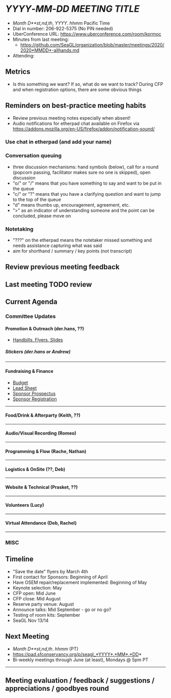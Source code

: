<!-- Group chat usage on bottom right of this page, please update username and choose color in the top right of this page -->
<!-- Bookmarklet to make the chat bar wider. Create a new bookmark with the below (select the whole line and drag to your bookmarks bar). You can adjust the width by changing "280" to whatever you want, in pixels.
javascript:(function () { const width='280'; const box = document.querySelector('div#chatbox'); if (box) { box.style.cssText=box.style.cssText+' width: '+width+'px !important;'; } const pad = document.querySelector('iframe').contentWindow.document.querySelector('iframe').contentWindow.document.querySelector('body#innerdocbody.innerdocbody'); if (pad) { pad.style.width=(document.body.clientWidth-width-50)+"px"; } })();
-->

# *YYYY*-*MM*-*DD* *MEETING TITLE*
- *Month* *D**st,nd,th*, *YYYY*. *hhmm* Pacific Time
- Dial in number: 206-922-5375 (No PIN needed)
- UberConference URL: https://www.uberconference.com/room/kormoc
- Minutes from last meeting:
  - https://github.com/SeaGL/organization/blob/master/meetings/2020/2020*MMDD*-allhands.md
- Attending: 

<!-- Check-in round -->

<!-- Assign note taker -->

## Metrics

- Is this something we want? If so, what do we want to track? During CFP and when registration options, there are some obvious things

## Reminders on best-practice meeting habits

- Review previous meeting notes especially when absent!
- Audio notifications for etherpad chat available on Firefox via https://addons.mozilla.org/en-US/firefox/addon/notification-sound/

### Use chat in etherpad (and add your name)

### Conversation queuing

- three discussion mechanisms: hand symbols (below), call for a round (popcorn passing, facilitator makes sure no one is skipped), open discussion
- "o/" or "/" means that you have something to say and want to be put in the queue
- "c/" or "?" means that you have a clarifying question and want to jump to the top of the queue
- "d" means thumbs up, encouragement, agreement, etc.
-  ">" as an indicator of understanding someone and the point can be concluded, please move on

### Notetaking

- "???" on the etherpad means the notetaker missed something and needs assistance capturing what was said
- aim for shorthand / summary / key points (not transcript)

## Review previous meeting feedback

## Last meeting TODO review

<!-- One minute silence, check with ourselves mentally and personal notes/tasks/emails to surface any tensions, add to agenda if appropriate -->

<!-- Confirm agenda order, inform if leaving early so as to not interrupt -->

## Current Agenda

<!-- Agenda Items  (Added 48 hours before the meeting or earlier) -->

### Committee Updates

#### Promotion & Outreach (der.hans, ??)

- [Handbills, Flyers, Slides](https://drive.google.com/drive/folders/1Oj2iFXFr7PpI9f7NKlNbnTUYStw7hQqu?usp=sharing)

##### Stickers (der.hans or Andrew)

---

#### Fundraising & Finance

- [Budget](https://docs.google.com/spreadsheets/d/1ahnCfPKe7BAO3y8X4n69BJyfL8NNQRooW5fOXhH-VBQ/edit#gid=2079573376)
- [Lead Sheet](https://docs.google.com/spreadsheets/d/1sz0gtvFNWTZruTvZlSKURYXHSRIhyCt4H-o-7nmbUrU/edit#gid=0)
- [Sponsor Prospectus](https://seagl.org/sponsors/SeaGL_Exhibitor_Sponsor_Prospectus_2020.pdf)
- [Sponsor Registration](https://seagl.org/sponsors/SeaGL_Sponsor_Registration_Form_2020.pdf)

---

#### Food/Drink & Afterparty (Keith, ??)

---

#### Audio/Visual Recording (Romeo)

---

#### Programming & Flow (Rache, Nathan)

---

#### Logistics & OnSite (??, Deb)

---

#### Website & Technical (Prasket, ??)

---

#### Volunteers (Lucy)

---

#### Virtual Attendance (Deb, Rachel)

---

### MISC


<!-- Late Agenda Items (Added within 48 hours of the meeting) -->


<!-- Open Discussion? ~5min. if time -->


## Timeline

- "Save the date" flyers by March 4th
- First contact for Sponsors: Beginning of April
- Have OSEM repair/replacement implemented: Beginning of May
- Keynote selection: May
- CFP open: Mid June
- CFP close: Mid August
- Reserve party venue: August
- Announce talks: Mid September  -  go or no go?
- Testing of room kits: September
- SeaGL Nov 13/14

## Next Meeting
- *Month D**st,nd,th*. *hhmm* (PT)
- https://pad.sfconservancy.org/p/seagl_*YYYY*.*MM*.*DD*
- Bi-weekly meetings through June (at least), Mondays @ 5pm PT

---

## Meeting evaluation / feedback / suggestions / appreciations / goodbyes round


<!-- Capture TODOs -->
<!-- Clean up meeting notes, then add to GitHub -->
<!-- Prepare pad for next meeting: (A) create new etherpad by changing address to next meeting date (B) copy content from this pad into new one (C) replace previous meeting eval notes with new (D) clear discussion notes, move TODOs to "Last meeting TODO review" (E) update next meetings date and agenda link, clear attendee list  (F) update old metrics, update date, leave new blank (G) update link in calendar -->
